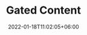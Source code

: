 ---
title: "Gated Content"
date: 2022-01-18T11:02:05+06:00
description: "Add a PayWall to your content without coding"
type : "features"
---